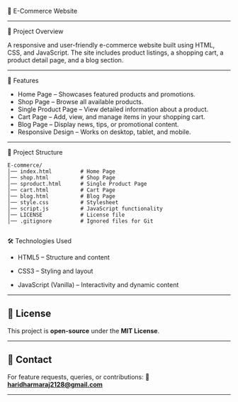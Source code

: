 🛒 E-Commerce Website

---

📌 Project Overview

A responsive and user-friendly e-commerce website built using HTML, CSS, and JavaScript. The site includes product listings, a shopping cart, a product detail page, and a blog section.

---

🚀 Features

* Home Page – Showcases featured products and promotions.
* Shop Page – Browse all available products.
* Single Product Page – View detailed information about a product.
* Cart Page – Add, view, and manage items in your shopping cart.
* Blog Page – Display news, tips, or promotional content.
* Responsive Design – Works on desktop, tablet, and mobile.

---

📂 Project Structure

```
E-commerce/
│── index.html         # Home Page
│── shop.html          # Shop Page
│── sproduct.html      # Single Product Page
│── cart.html          # Cart Page
│── blog.html          # Blog Page
│── style.css          # Stylesheet
│── script.js          # JavaScript functionality
│── LICENSE            # License file
│── .gitignore         # Ignored files for Git


```
🛠️ Technologies Used

* HTML5 – Structure and content

* CSS3 – Styling and layout

* JavaScript (Vanilla) – Interactivity and dynamic content

---

## 📜 License

This project is **open-source** under the **MIT License**.

---

## 📩 Contact

For feature requests, queries, or contributions:
📧 **[haridharmaraj2128@gmail.com](mailto:haridharmaraj2128@gmail.com)**

---

